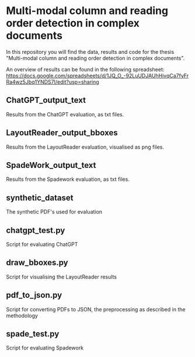 # Multi-modal column and reading order detection in complex documents

In this repository you will find the data, results and code for the thesis "Multi-modal column and reading order detection in complex documents".

An overview of results can be found in the following spreadsheet:
https://docs.google.com/spreadsheets/d/1JQ_O_-92LuUDJAUhHivqCa7fyFrRa4wz5Jbq1YNDS7I/edit?usp=sharing

## ChatGPT_output_text

Results from the ChatGPT evaluation, as txt files.

## LayoutReader_output_bboxes

Results from the LayoutReader evaluation, visualised as png files.

## SpadeWork_output_text

Results from the Spadework evaluation, as txt files.

## synthetic_dataset

The synthetic PDF's used for evaluation

## chatgpt_test.py

Script for evaluating ChatGPT

## draw_bboxes.py

Script for visualising the LayoutReader results

## pdf_to_json.py

Script for converting PDFs to JSON, the preprocessing as described in the methodology

## spade_test.py

Script for evaluating Spadework
